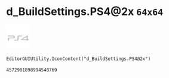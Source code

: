 # d_BuildSettings.PS4@2x `64x64`
<img src="/img/d_BuildSettings.PS4@2x.png" width=64 height=64>

``` CSharp
EditorGUIUtility.IconContent("d_BuildSettings.PS4@2x")
```
```
4572901898994548769
```
